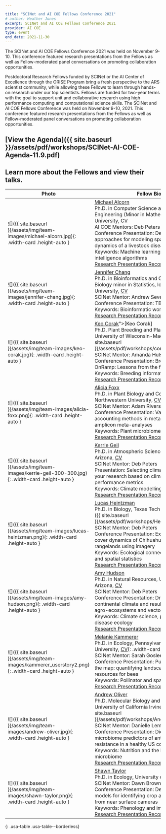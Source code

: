 ```yaml
---

title: "SCINet and AI COE Fellows Conference 2021"
# author: Heather Jones
excerpt: SCINet and AI COE Fellows Conference 2021
provider: AI COE
type: event
end_date: 2021-11-30
---
```



The SCINet and AI COE Fellows Conference 2021 was held on November 9-10. This conference featured research presentations from the Fellows as well as Fellow-moderated panel conversations on promoting collaboration opportunities.

Postdoctoral Research Fellows funded by SCINet or the AI Center of Excellence through the ORISE Program bring a fresh perspective to the ARS scientist community, while allowing these Fellows to learn through hands-on research under our top scientists. Fellows are funded for two-year terms with the goal to support unit and collaborative research using high performance computing and computational science skills.  The SCINet and AI COE Fellows Conference was held on November 9-10, 2021. This conference featured research presentations from the Fellows as well as Fellow-moderated panel conversations on promoting collaboration opportunities.

## [View the Agenda]({{ site.baseurl }}/assets/pdf/workshops/SCINet-AI-COE-Agenda-11.9.pdf)

## Learn more about the Fellows and view their talks.

Photo | Fellow Bio |
-----------|--------------------|
![]({{ site.baseurl }}/assets/img/team-images/michael-alcorn.jpg){: .width-card .height-auto } | [Michael Alcorn](mailto:malcorn.jrn.lter@gmail.com)<br />Ph.D. in Computer Science and Software Engineering (Minor in Mathematics), Auburn University, [CV](https://sites.google.com/view/michaelaalcorn/cv)<br />AI COE Mentors: Deb Peters & Brian Stucky<br /> Conference Presentation: Deep learning approaches for modeling spatiotemporal dynamics of a livestock disease<br /> Keywords: Machine learning and artificial intelligence algorithms <br /> [Research Presentation Recording](https://web.microsoftstream.com/video/b330d549-3c0d-4325-9ae7-8befe12de5aa) |
![]({{ site.baseurl }}/assets/img/team-images/jennifer-chang.jpg){: .width-card .height-auto } | [Jennifer Chang](mailto:jennifer.chang@usda.gov)<br />  Ph.D. in Bioinformatics and Computational Biology minor in Statistics, Iowa State University, [CV](http://j23414.github.io/CV.pdf) <br />SCINet Mentor: Andrew Severin<br /> Conference Presentation: TBA <br /> Keywords: Bioinformatic workflow developer<br /> [Research Presentation Recording](https://web.microsoftstream.com/video/c48be6e0-7e34-4e29-8a6c-d3f8bc77faac)|
![]({{ site.baseurl }}/assets/img/team-images/keo-corak.jpg){: .width-card .height-auto } | [Keo Corak](mailto:keo.corak@usda.gov)">[Keo Corak]<br /> Ph.D. Plant Breeding and Plant Genetics, University of Wisconsin-Madison, [CV]({{ site.baseurl }}/assets/pdf/workshops/corakcv.pdf) <br />SCINet Mentor: Amanda Hulse-Kemp<br /> Conference Presentation: Breeding Insight OnRamp: Lessons from the first five months <br /> Keywords: Breeding informatics<br /> [Research Presentation Recording](https://web.microsoftstream.com/video/e864d03f-03c3-499d-b9c0-abaf1f81bfe2) |
![]({{ site.baseurl }}/assets/img/team-images/alicia-foxx.png){: .width-card .height-auto } | [Alicia Foxx](mailto:alicia.foxx@usda.gov)<br /> Ph.D. in Plant Biology and Conservation, Northwestern University, [CV](https://github.com/aliciafoxx/AF/blob/main/Foxx_CV.pdf) <br />SCINet Mentor: Adam Rivers<br /> Conference Presentation: Variability accounting methods in metagenomic and amplicon meta-analyses<br /> Keywords: Plant microbiome<br /> [Research Presentation Recording](https://web.microsoftstream.com/video/33db4413-d9fc-42a4-ae47-e3ed8a552ca4)|
![]({{ site.baseurl }}/assets/img/team-images/kerrie-geil-300-300.jpg){: .width-card .height-auto } | [Kerrie Geil](mailto:kerrie.geil@usda.gov)<br /> Ph.D. in Atmospheric Sciences, University of Arizona, [CV](https://kerriegeil.github.io/CV.pdf) <br />SCINet Mentor: Deb Peters<br /> Presentation: Selecting climate projections for your research based on climate model performance metrics<br /> Keywords: Climate modelling<br /> [Research Presentation Recording](https://web.microsoftstream.com/video/d6858f44-9420-4d82-92d4-13e7a5c6ffa2) |
![]({{ site.baseurl }}/assets/img/team-images/lucas-heintzman.png){: .width-card .height-auto }  | [Lucas Heintzman](mailto:lucas.heintzman@usda.gov)<br /> Ph.D. in Biology, Texas Tech University, [CV]({{ site.baseurl }}/assets/pdf/workshops/HeintzmanCV.pdf) <br />SCINet Mentor: Deb Peters<br /> Conference Presentation: Examining land cover dynamics of Chihuahuan Desert rangelands using imagery<br /> Keywords: Ecological connectivity modelling and spatial statistics<br /> [Research Presentation Recording](https://web.microsoftstream.com/video/7e140d1c-ac0b-4f39-9dc9-c0100e9f5d20) |
![]({{ site.baseurl }}/assets/img/team-images/amy-hudson.png){: .width-card .height-auto } | [Amy Hudson](mailto:amy.hudson@usda.gov)<br /> Ph.D. in Natural Resources, University of Arizona, [CV](https://amyhudson.github.io/files/CV_Hudson.docx.pdf) <br />SCINet Mentor: Deb Peters<br /> Conference Presentation: Drivers of continental climate and resulting dynamics in agro-ecosystems and vector-borne diseases<br /> Keywords: Climate science, phenology, disease ecology<br /> [Research Presentation Recording](https://web.microsoftstream.com/video/b6595f65-6035-4b97-a383-b1a5642bf29b) |
![]({{ site.baseurl }}/assets/img/team-images/kammerer_userstory2.png){: .width-card .height-auto }  | [Melanie Kammerer](mailto:melanie.kammerer@usda.gov)<br /> Ph.D. in Ecology, Pennsylvania State University, [CV](https://drive.google.com/file/d/1zjPS6jP87vcornVCSDsOse8t7CaaAClw/view?usp=sharing){: .width-card .height-auto } <br />SCINet Mentor: Sarah Goslee<br /> Conference Presentation: Putting flowers on the map: quantifying landscape floral resources for bees<br /> Keywords: Pollinator and spatial ecology<br /> [Research Presentation Recording](https://web.microsoftstream.com/video/cb61dcd6-fe98-4b00-8461-a40277b6165d)|
![]({{ site.baseurl }}/assets/img/team-images/andrew-oliver.jpg){: .width-card .height-auto } | [Andrew Oliver](mailto:aoliver2@uci.edu)<br /> Ph.D. Molecular Biology and Biochemistry, University of California Irvine, [CV]({{ site.baseurl }}/assets/pdf/workshops/AndrewOliverCV.pdf) <br />SCINet Mentor: Danielle Lemay<br /> Conference Presentation: Diet, lifestyle, and microbiome predictors of antimicrobial resistance in a healthy US cohort<br /> Keywords: Nutrition and the human microbiome <br /> [Research Presentation Recording](https://web.microsoftstream.com/video/0677646b-cb49-49b2-b82e-4af0b089bb7b)|
![]({{ site.baseurl }}/assets/img/team-images/shawn-taylor.png){: .width-card .height-auto } | [Shawn Taylor](mailto:shawn.taylor@usda.gov)<br />  Ph.D. in Ecology, University of Florida, [CV](https://github.com/sdtaylor/CV/raw/master/Shawn_Taylor_CV.pdf) <br />SCINet Mentor: Dawn Browning<br /> Conference Presentation: Deep learning models for identifying crop and field attributes from near surface cameras <br /> Keywords: Phenology and image processing<br /> [Research Presentation Recording](https://web.microsoftstream.com/video/7f6b10da-76f2-4a62-8229-ede601a673c0) |
{: .usa-table .usa-table--borderless}

